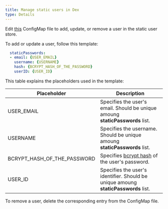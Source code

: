 ```yaml
---
title: Manage static users in Dex
type: Details
---
```


Edit [this](../../../resources/dex/templates/dex-config-map.yaml) ConfigMap file to add, update, or remove a user in the static user store.

To add or update a user, follow this template:

```yaml
  staticPasswords:
  - email: {USER_EMAIL}
    username: {USERNAME}
    hash: {BCRYPT_HASH_OF_THE_PASSWORD}
    userID: {USER_ID}
```

This table explains the placeholders used in the template:

|Placeholder | Description | 
|---|---|
| USER_EMAIL | Specifies the user's email. Should be unique amoung **staticPasswords** list. |
| USERNAME | Specifies the username. Should be unique amoung **staticPasswords** list. |
| BCRYPT_HASH_OF_THE_PASSWORD | Specifies [bcrypt hash](https://en.wikipedia.org/wiki/Bcrypt) of the user's password. |
| USER_ID | Specifies the user's identifier. Should be unique amoung **staticPasswords** list. |

To remove a user, delete the corresponding entry from the ConfigMap file.
